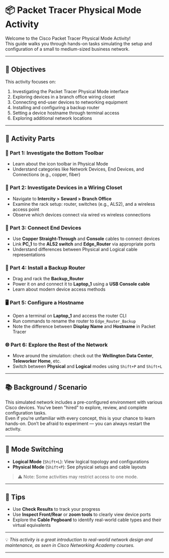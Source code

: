# 📦 Packet Tracer Physical Mode Activity

Welcome to the Cisco Packet Tracer Physical Mode Activity!  
This guide walks you through hands-on tasks simulating the setup and configuration of a small to medium-sized business network.

---

## 🎯 Objectives

This activity focuses on:

1. Investigating the Packet Tracer Physical Mode interface  
2. Exploring devices in a branch office wiring closet  
3. Connecting end-user devices to networking equipment  
4. Installing and configuring a backup router  
5. Setting a device hostname through terminal access  
6. Exploring additional network locations

---

## 🧱 Activity Parts

### 🔧 Part 1: Investigate the Bottom Toolbar
- Learn about the icon toolbar in Physical Mode
- Understand categories like Network Devices, End Devices, and Connections (e.g., copper, fiber)

### 🧰 Part 2: Investigate Devices in a Wiring Closet
- Navigate to **Intercity > Seward > Branch Office**
- Examine the rack setup: router, switches (e.g., ALS2), and a wireless access point
- Observe which devices connect via wired vs wireless connections

### 🔌 Part 3: Connect End Devices
- Use **Copper Straight-Through** and **Console** cables to connect devices
- Link **PC_1** to the **ALS2 switch** and **Edge_Router** via appropriate ports
- Understand differences between Physical and Logical cable representations

### 🧱 Part 4: Install a Backup Router
- Drag and rack the **Backup_Router**
- Power it on and connect it to **Laptop_1** using a **USB Console cable**
- Learn about modern device access methods

### 🖥️ Part 5: Configure a Hostname
- Open a terminal on **Laptop_1** and access the router CLI
- Run commands to rename the router to `Edge_Router_Backup`
- Note the difference between **Display Name** and **Hostname** in Packet Tracer

### 🌐 Part 6: Explore the Rest of the Network
- Move around the simulation: check out the **Wellington Data Center**, **Teleworker Home**, etc.
- Switch between **Physical** and **Logical** modes using `Shift+P` and `Shift+L`

---

## 📚 Background / Scenario

This simulated network includes a pre-configured environment with various Cisco devices. You’ve been "hired" to explore, review, and complete configuration tasks.  
Even if you're unfamiliar with every concept, this is your chance to learn hands-on. Don’t be afraid to experiment — you can always restart the activity.

---

## 🔁 Mode Switching

- **Logical Mode** (`Shift+L`): View logical topology and configurations  
- **Physical Mode** (`Shift+P`): See physical setups and cable layouts  
> ⚠️ Note: Some activities may restrict access to one mode.

---

## 🧪 Tips

- Use **Check Results** to track your progress  
- Use **Inspect Front/Rear** or **zoom tools** to clearly view device ports  
- Explore the **Cable Pegboard** to identify real-world cable types and their virtual equivalents

---

💡 *This activity is a great introduction to real-world network design and maintenance, as seen in Cisco Networking Academy courses.*

---
